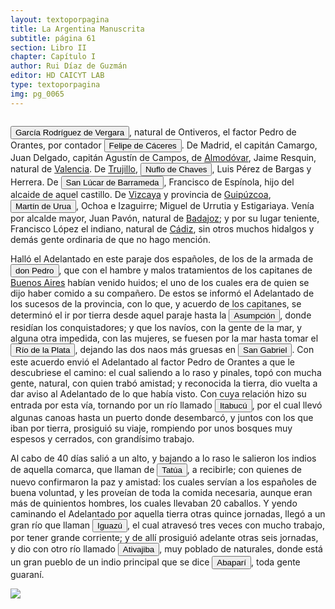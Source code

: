 ```yaml
---
layout: textoporpagina
title: La Argentina Manuscrita
subtitle: página 61
section: Libro II
chapter: Capítulo I
author: Rui Díaz de Guzmán
editor: HD CAICYT LAB
type: textoporpagina
img: pg_0065
---
```

<div class="row">
    <div class="column">
<p><button class="balloon" data-balloon-pos="up" data-balloon-length="large" data-balloon="O Garci Rodríguez de Vergara (Ávila, s. XVI – ?). Explorador y conquistador en el Río de la Plata, llegó a la región en 1540 junto a Núñez Cabeza de Vaca. En Asunción fue nombrado veedor; luego del encarcelamiento de Alvar Núñez ascendió a teniente de gobernador. Siguiendo las órdenes de Martínez de Irala, en 1546 se sumó a la expedición al Chaco dirigida por Nufrio de Chaves. Ocupó el oficio de teniente de tesorero real. Fundó la ciudad de Ontiveros en el alto Paraná. Regresó a España en 1556.">García Rodríguez de Vergara</button>, natural de Ontiveros, el factor Pedro de Orantes, por contador <button class="balloon" data-balloon-pos="up" data-balloon-length="large" data-balloon="España, 1515 - Virreinato español, 1595. Conquistador, explorador y colonizador español, se desempeñó como gobernador interino del Río de la Plata y del Paraguay, con sede en Asunción, entre 1568 y 1572. Cumplió funciones como contador y tesorero en la armada de Pedro de Mendoza. Fue uno de los líderes de la facción contraria Cabeza de Vaca, estuvo implicado en todas las maniobras que condujeron a su destitución, prisión y destierro.">Felipe de Cáceres</button>. De Madrid, el capitán Camargo, Juan Delgado, capitán Agustín de Campos, de <a href="https://recogito.pelagios.org/document/wzqxhk0h3vpikm/part/1/edit#22c2ed39-89f8-4e16-b600-b4a9201dabdb" target="_blank">Almodóvar</a>, Jaime Resquin, natural de <a href="https://recogito.pelagios.org/document/wzqxhk0h3vpikm/part/1/edit#5ef76b46-73ff-4608-ad7a-e9287f8f438b" target="_blank">Valencia</a>. De <a href="https://recogito.pelagios.org/document/wzqxhk0h3vpikm/part/1/edit#c1d8a249-a93d-44df-8c8b-797c730eccb1" target="_blank">Trujillo</a>, <button class="balloon" data-balloon-pos="up" data-balloon-length="large" data-balloon="Ñuflo de Chaves o Nufrio de Chávez (Extremadura, 1518 - Mitimi, laguna de los Xarayes, 03/10/1568). Explorador y conquistador español. Conocido por sus exploraciones del actual territorio del Paraguay y Bolivia. Fundador de Santa Cruz de la Sierra en 1561. Continuador de la política colonizadora de Martínez de Irala. Fue el primer hombre que atravesó el continente, partiendo del Atlántico al Pacífico, para lograr la conquista del centro de América meridional.">Nuflo de Chaves</button>, Luis Pérez de Bargas y Herrera. De <button class="balloon" data-balloon-pos="up" data-balloon-length="large" data-balloon="Refiere a Sanlúcar de Barrameda.">San Lúcar de Barrameda</button>, Francisco de Espínola, hijo del alcaide de aquel castillo. De <a href="https://recogito.pelagios.org/document/wzqxhk0h3vpikm/part/1/edit#b60670d7-17ec-41a8-a356-d4a698cce4dc" target="_blank">Vizcaya</a> y provincia de <a href="https://recogito.pelagios.org/document/wzqxhk0h3vpikm/part/1/edit#472b0aa1-0e00-432c-9c82-e52badb2a905" target="_blank">Guipúzcoa</a>, <button class="balloon" data-balloon-pos="up" data-balloon-length="large" data-balloon="Refiere Martín de Ouré, Conquistador español nacido en Orduña en 1517.Llegó a Rio de la Plata con la expedición de Alonso Cabrera pero regreso muy pronto a España por desaveniencias con el jefe de la expedición.Regresó nuevamente a América en la expedición de Alvar Nuñez hacia el Paraguay y años mas tarde se enemistó con el, tomando parte en la revolución que le quitó el mando. Fue hombre de confianza de Irala y mas tarde lo fue también de Juan Ortiz de Zárate.">Martín de Urua</button>, Ochoa e Izaguirre; Miguel de Urrutia y Estigariaya. Venía por alcalde mayor, Juan Pavón, natural de <a href="https://recogito.pelagios.org/document/wzqxhk0h3vpikm/part/1/edit#797f4bae-004a-4f44-b735-311f300628fe" target="_blank">Badajoz</a>; y por su lugar teniente, Francisco López el indiano, natural de <a href="https://recogito.pelagios.org/document/wzqxhk0h3vpikm/part/1/edit#103ed3b4-f427-4a95-aded-04749d059084" target="_blank">Cádiz</a>, sin otros muchos hidalgos y demás gente ordinaria de que no hago mención.</p> <p>Halló el Adelantado en este paraje dos españoles, de los de la armada de <button class="balloon" data-balloon-pos="up" data-balloon-length="large" data-balloon="Refiere a Pedro de Mendoza y Luján (Cádiz, 1499 - Oc. Atlántico, 1537), noble español, con destacada actividad militar en las campañas del rey. Designado gobernador y primer adelantado del Río de la Plata por el rey. Llegando a esas costas en 1536, allí establació el puerto Nuestra Señora del Buen Ayre. Delegó gran parte de las tareas de exploración de la región en su teniente gobernador, Juan de Ayolas. Abandonó la conquista debido al hambre, a los ataques de los nativos y por no tener noticias de su teniente.">don Pedro</button>, que con el hambre y malos tratamientos de los capitanes de <a href="https://recogito.pelagios.org/document/wzqxhk0h3vpikm/part/1/edit#4bf2265e-7b75-4fc5-9f42-c57d8edf2f20" target="_blank">Buenos Aires</a> habían venido huidos; el uno de los cuales era de quien se dijo haber comido a su compañero. De estos se informó el Adelantado de los sucesos de la provincia, con lo que, y acuerdo de los capitanes, se determinó el ir por tierra desde aquel paraje hasta la <a href="https://recogito.pelagios.org/document/wzqxhk0h3vpikm/part/1/edit#115d7cab-57f0-49e0-9353-83799e65d401" target="_blank"><button class="balloon" data-balloon-pos="up" data-balloon-length="large" data-balloon="Refiere a Asunción del Paraguay.">Asumpción</button></a>, donde residían los conquistadores; y que los navíos, con la gente de la mar, y alguna otra impedida, con las mujeres, se fuesen por la mar hasta tomar el <a href="https://recogito.pelagios.org/document/wzqxhk0h3vpikm/part/1/edit#7e2db881-553f-4644-8843-62d69a271e7e" target="_blank"><button class="balloon" data-balloon-pos="up" data-balloon-length="large" data-balloon="Refiere al río de la Plata.">Río de la Plata</button></a>, dejando las dos naos más gruesas en <a href="https://recogito.pelagios.org/document/wzqxhk0h3vpikm/part/1/edit#ab260a64-3258-4375-9616-0f21ed82cd31" target="_blank"><button class="balloon" data-balloon-pos="up" data-balloon-length="large" data-balloon="Refiere a la isla del mismo nombre en la costa uruguaya frente a Colonia.">San Gabriel</button></a>. Con este acuerdo envió el Adelantado al factor Pedro de Orantes a que le descubriese el camino: el cual saliendo a lo raso y pinales, topó con mucha gente, natural, con quien trabó amistad; y reconocida la tierra, dio vuelta a dar aviso al Adelantado de lo que había visto. Con cuya relación hizo su entrada por esta vía, tornando por un río llamado <button class="balloon" data-balloon-pos="up" data-balloon-length="large" data-balloon="Río grande de la provincia y gobierno del Paraguay, al Levante de la Nación de Indios Guaraníes, corre a este rumbo y sale al mar Atlántico.">Itabucú</button>, por el cual llevó algunas canoas hasta un puerto donde desembarcó, y juntos con los que iban por tierra, prosiguió su viaje, rompiendo por unos bosques muy espesos y cerrados, con grandísimo trabajo.</p> <p>Al cabo de 40 días salió a un alto, y bajando a lo raso le salieron los indios de aquella comarca, que llaman de <button class="balloon" data-balloon-pos="up" data-balloon-length="large" data-balloon="Podría ser Tacúa.">Tatúa</button>, a recibirle; con quienes de nuevo confirmaron la paz y amistad: los cuales servían a los españoles de buena voluntad, y les proveían de toda la comida necesaria, aunque eran más de quinientos hombres, los cuales llevaban 20 caballos. Y yendo caminando el Adelantado por aquella tierra otras quince jornadas, llegó a un gran río que llaman <button class="balloon" data-balloon-pos="up" data-balloon-length="large" data-balloon="Refiere al río Iguazú.">Iguazú</button>, el cual atravesó tres veces con mucho trabajo, por tener grande corriente; y de allí prosiguió adelante otras seis jornadas, y dio con otro río llamado <button class="balloon" data-balloon-pos="up" data-balloon-length="large" data-balloon="Río Atibajiba que sale de una cordillera, poco distante de San Pablo; rodea el cerro de Nuestra Señora de Monserrate. Sus orillas están pobladas de indios guaranís. Corre cerca del Iguazú, entra en el Paranapané; es muy caudaloso; con muchos arrecifes y saltos, y poblado de multitud de indios.">Ativajiba</button>, muy poblado de naturales, donde está un gran pueblo de un indio principal que se dice <button class="balloon" data-balloon-pos="up" data-balloon-length="large" data-balloon="Pueblo guaraní, en la margen del río Atibajiba. Esta es una de las tantas voces que han desfigurado los españoles, por quererlas amoldar a la pronuncia de vocablos análogos, o más conocidos. La palabra Abaparí, en guaraní, quiere decir indio cojo.">Abaparí</button>, toda gente guaraní.</p></div>

<div class="column">
<a href="{{site.baseurl}}/assets/img/argentina_manuscrita/{{page.img}}.jpg"><img src="{{site.baseurl}}/assets/img/argentina_manuscrita/{{page.img}}.jpg"></a>
</div>
</div>